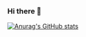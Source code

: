 ### Hi there 👋

[![Anurag's GitHub stats](https://github-readme-stats.vercel.app/api?username=tilekaskaraliev)](https://github.com/anuraghazra/github-readme-stats)
